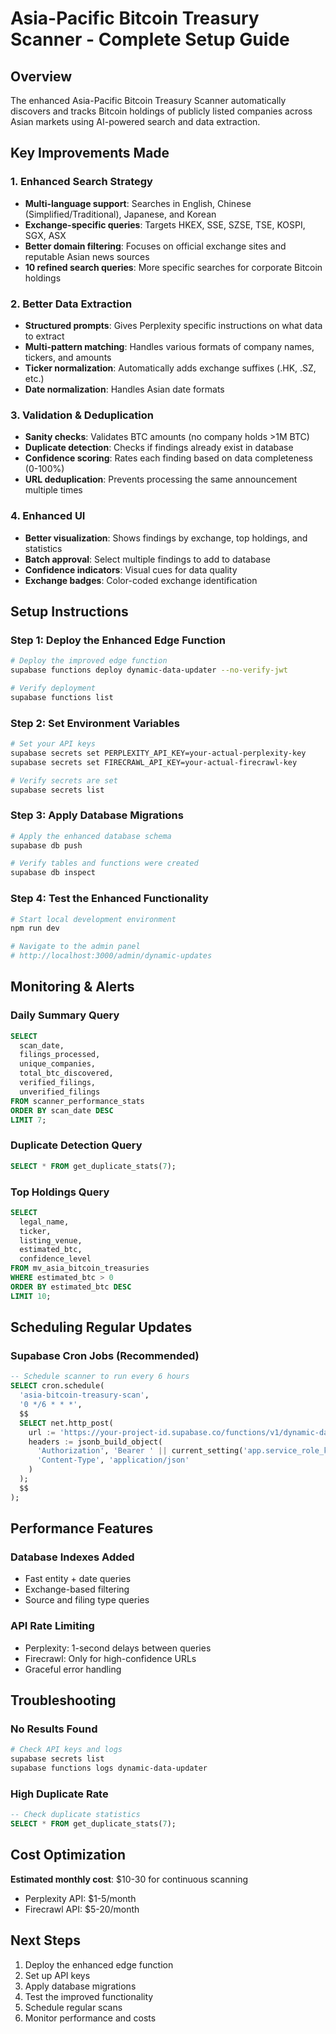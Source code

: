 # Asia-Pacific Bitcoin Treasury Scanner - Complete Setup Guide

## Overview

The enhanced Asia-Pacific Bitcoin Treasury Scanner automatically discovers and tracks Bitcoin holdings of publicly listed companies across Asian markets using AI-powered search and data extraction.

## Key Improvements Made

### 1. Enhanced Search Strategy
- **Multi-language support**: Searches in English, Chinese (Simplified/Traditional), Japanese, and Korean
- **Exchange-specific queries**: Targets HKEX, SSE, SZSE, TSE, KOSPI, SGX, ASX
- **Better domain filtering**: Focuses on official exchange sites and reputable Asian news sources
- **10 refined search queries**: More specific searches for corporate Bitcoin holdings

### 2. Better Data Extraction
- **Structured prompts**: Gives Perplexity specific instructions on what data to extract
- **Multi-pattern matching**: Handles various formats of company names, tickers, and amounts
- **Ticker normalization**: Automatically adds exchange suffixes (.HK, .SZ, etc.)
- **Date normalization**: Handles Asian date formats

### 3. Validation & Deduplication
- **Sanity checks**: Validates BTC amounts (no company holds >1M BTC)
- **Duplicate detection**: Checks if findings already exist in database
- **Confidence scoring**: Rates each finding based on data completeness (0-100%)
- **URL deduplication**: Prevents processing the same announcement multiple times

### 4. Enhanced UI
- **Better visualization**: Shows findings by exchange, top holdings, and statistics
- **Batch approval**: Select multiple findings to add to database
- **Confidence indicators**: Visual cues for data quality
- **Exchange badges**: Color-coded exchange identification

## Setup Instructions

### Step 1: Deploy the Enhanced Edge Function

```bash
# Deploy the improved edge function
supabase functions deploy dynamic-data-updater --no-verify-jwt

# Verify deployment
supabase functions list
```

### Step 2: Set Environment Variables

```bash
# Set your API keys
supabase secrets set PERPLEXITY_API_KEY=your-actual-perplexity-key
supabase secrets set FIRECRAWL_API_KEY=your-actual-firecrawl-key

# Verify secrets are set
supabase secrets list
```

### Step 3: Apply Database Migrations

```bash
# Apply the enhanced database schema
supabase db push

# Verify tables and functions were created
supabase db inspect
```

### Step 4: Test the Enhanced Functionality

```bash
# Start local development environment
npm run dev

# Navigate to the admin panel
# http://localhost:3000/admin/dynamic-updates
```

## Monitoring & Alerts

### Daily Summary Query
```sql
SELECT 
  scan_date,
  filings_processed,
  unique_companies,
  total_btc_discovered,
  verified_filings,
  unverified_filings
FROM scanner_performance_stats
ORDER BY scan_date DESC
LIMIT 7;
```

### Duplicate Detection Query
```sql
SELECT * FROM get_duplicate_stats(7);
```

### Top Holdings Query
```sql
SELECT 
  legal_name,
  ticker,
  listing_venue,
  estimated_btc,
  confidence_level
FROM mv_asia_bitcoin_treasuries
WHERE estimated_btc > 0
ORDER BY estimated_btc DESC
LIMIT 10;
```

## Scheduling Regular Updates

### Supabase Cron Jobs (Recommended)

```sql
-- Schedule scanner to run every 6 hours
SELECT cron.schedule(
  'asia-bitcoin-treasury-scan',
  '0 */6 * * *',
  $$
  SELECT net.http_post(
    url := 'https://your-project-id.supabase.co/functions/v1/dynamic-data-updater',
    headers := jsonb_build_object(
      'Authorization', 'Bearer ' || current_setting('app.service_role_key'),
      'Content-Type', 'application/json'
    )
  );
  $$
);
```

## Performance Features

### Database Indexes Added
- Fast entity + date queries
- Exchange-based filtering  
- Source and filing type queries

### API Rate Limiting
- Perplexity: 1-second delays between queries
- Firecrawl: Only for high-confidence URLs
- Graceful error handling

## Troubleshooting

### No Results Found
```bash
# Check API keys and logs
supabase secrets list
supabase functions logs dynamic-data-updater
```

### High Duplicate Rate
```sql
-- Check duplicate statistics
SELECT * FROM get_duplicate_stats(7);
```

## Cost Optimization

**Estimated monthly cost**: $10-30 for continuous scanning
- Perplexity API: $1-5/month
- Firecrawl API: $5-20/month

## Next Steps

1. Deploy the enhanced edge function
2. Set up API keys  
3. Apply database migrations
4. Test the improved functionality
5. Schedule regular scans
6. Monitor performance and costs